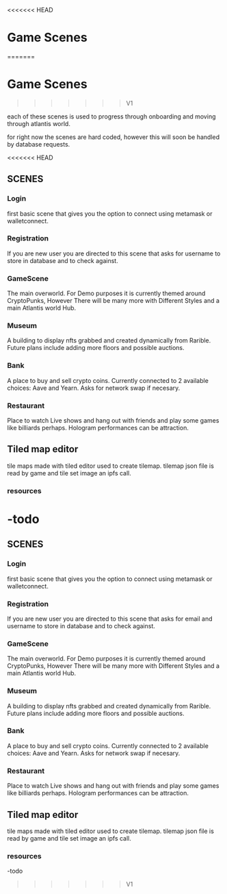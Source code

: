 <<<<<<< HEAD
# Game Scenes
=======
# Game Scenes #
>>>>>>> V1

each of these scenes is used to progress through onboarding and moving through atlantis world.

for right now the scenes are hard coded, however this will soon be handled by database requests.

<<<<<<< HEAD
## SCENES

### Login

first basic scene that gives you the option to connect using metamask or walletconnect.

### Registration

If you are new user you are directed to this scene that asks for username to store in database and to check against.

### GameScene

The main overworld. For Demo purposes it is currently themed around CryptoPunks, However There will be many more with Different Styles and a main Atlantis world Hub.

### Museum

A building to display nfts grabbed and created dynamically from Rarible. Future plans include adding more floors and possible auctions.

### Bank

A place to buy and sell crypto coins. Currently connected to 2 available choices: Aave and Yearn. Asks for network swap if necesary.

### Restaurant

Place to watch Live shows and hang out with friends and play some games like billiards perhaps. Hologram performances can be attraction.

## Tiled map editor

tile maps made with tiled editor used to create tilemap. tilemap json file is read by game and tile set image an ipfs call.

### resources

-todo
=======
## SCENES ##

### Login ###
first basic scene that gives you the option to connect using metamask or walletconnect.

### Registration ###
If you are new user you are directed to this scene that asks for email and username to store in database and to check against.

### GameScene ###
The main overworld. For Demo purposes it is currently themed around CryptoPunks, However There will be many more with Different Styles and a main Atlantis world Hub.

### Museum ###
A building to display nfts grabbed and created dynamically from Rarible. Future plans include adding more floors and possible auctions.

### Bank ###
A place to buy and sell crypto coins. Currently connected to 2 available choices: Aave and Yearn. Asks for network swap if necesary. 

### Restaurant ###
Place to watch Live shows and hang out with friends and play some games like billiards perhaps. Hologram performances can be attraction.



## Tiled map editor ##
tile maps made with tiled editor used to create tilemap. tilemap json file is read by game and tile set image an ipfs call.

### resources ###
-todo
>>>>>>> V1
